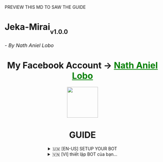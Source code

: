 PREVIEW THIS MD TO SAW THE GUIDE

<h1>Jeka-Mirai<sub><sub>v1.0.0</sub><sub><sub><h6>- By Nath Aniel Lobo</h6></sub></sub></sub>

<div align="center">
  My Facebook Account ->
  <a href="https://www.facebook.com/nathaniel.lobo.7564?mibextid=rS40aB7S9Ucbxw6v" style="color: green;">Nath Aniel Lobo</a></h3></div>

> 
<p align="center">
      <img align="center" src="https://i.imgur.com/VthjBBU.jpg" width="100"/>
  <h1 align="center"> GUIDE </h1>
   
   <details>
   <summary align="center"> 🇺🇲 [EN-US] SETUP YOUR BOT </summary>

> <h6 align='center'>Here's an example on how to setup your Facebook Messenger Bot:<br></h6>
1. search in kiwi browser ***`c3c fbstate`*** after searching it click and download.
2. Open your fb acc in your kiwi browser and upload the c3c fbstate u downloaded on the extension
3. Go to facebook.com and click the c3c extension then copy your fbstate
4. Go to your repository and click the files then paste your fbstate in ***`jekastate.json`***
5. After pasting the fbstate go to ***`config.json`*** to setup your BOT INFO
6. If you're done already with config.json, initiate it by clicking on ***`Run`***.
7. Be patient and wait until something appears that ask you to log in using your ***Facebook Bot Account***.
8. After logging in, you can now enjoy and have fun! 😊
```bash
"BOTNAME": "BOT_NAME",
"PREFIX": "/",
"ADMINBOT": [
    "PASTE_YOUR_UID_HERE"

```
###### Chat with Me (https://www.facebook.com/6ixAxie)

If you encounter any issues or difficulties, don't hesitate to reach out and ask for assistance here. I'm here to help you with any problems you may face
 
 *Note: There is a risk of your account being banned after a certain period, so please ensure proper account management 
</details>

<details>
 <summary align="center">  🇻🇳 [VI] thiết lập BOT của bạn... </summary>

 > <h6 align='center'>Dưới đây là ví dụ về cách thiết lập Bot Facebook Messenger của bạn:
<br></h6>
1. tìm kiếm trong trình duyệt kiwi ***`c3c fbstate`*** sau khi tìm kiếm, nhấp và tải xuống.
2. Mở acc fb của bạn trong trình duyệt kiwi của bạn và tải lên fbstate c3c mà bạn đã tải xuống trên tiện ích mở rộng
3. Truy cập facebook.com và nhấp vào tiện ích mở rộng c3c sau đó sao chép fbstate của bạn
4. Đi tới kho lưu trữ của bạn và nhấp vào tệp, sau đó dán fbstate của bạn vào ***`jekastate.json`***
5. Sau khi dán fbstate vào ***`config.json`*** để thiết lập THÔNG TIN BOT của bạn
6. Nếu bạn đã hoàn thành config.json, hãy khởi động nó bằng cách nhấp vào ***`Run`***.
7. Hãy kiên nhẫn và đợi cho đến khi thông báo yêu cầu bạn đăng nhập bằng ***Tài khoản Bot Facebook*** của bạn xuất hiện.
8. Sau khi đăng nhập, bây giờ bạn có thể thưởng thức và
```bash
"BOTNAME": "BOT_NAME",
"PREFIX": "/",
"ADMINBOT": [
     "PASTE_YOUR_UID_HERE"

```
##### tài khoản facebook của tôi (https://www.facebook.com/6ixAxie)

Nếu gặp bất kỳ vấn đề hay khó khăn nào, đừng ngần ngại liên hệ và yêu cầu hỗ trợ tại đây. Tôi ở đây để giúp bạn giải quyết mọi vấn đề bạn có thể gặp phải *Lưu ý: Có nguy cơ tài khoản của bạn bị cấm sau một thời gian nhất định, vì vậy hãy đảm bảo quản lý tài khoản của mình một cách phù hợp
</details>